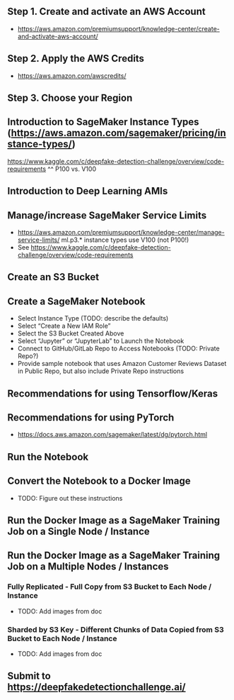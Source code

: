## Step 1. Create and activate an AWS Account
* https://aws.amazon.com/premiumsupport/knowledge-center/create-and-activate-aws-account/ 
## Step 2. Apply the AWS Credits
* https://aws.amazon.com/awscredits/  
## Step 3. Choose your Region
## Introduction to SageMaker Instance Types (https://aws.amazon.com/sagemaker/pricing/instance-types/)
https://www.kaggle.com/c/deepfake-detection-challenge/overview/code-requirements ^^ P100 vs. V100
## Introduction to Deep Learning AMIs
## Manage/increase SageMaker Service Limits
* https://aws.amazon.com/premiumsupport/knowledge-center/manage-service-limits/ 
ml.p3.* instance types use V100 (not P100!)
* See https://www.kaggle.com/c/deepfake-detection-challenge/overview/code-requirements
## Create an S3 Bucket
## Create a SageMaker Notebook
* Select Instance Type (TODO:  describe the defaults)
* Select “Create a New IAM Role”
* Select the S3 Bucket Created Above
* Select “Jupyter” or “JupyterLab” to Launch the Notebook
* Connect to GitHub/GitLab Repo to Access Notebooks (TODO:  Private Repo?)
* Provide sample notebook that uses Amazon Customer Reviews Dataset in Public Repo, but also include Private Repo instructions
## Recommendations for using Tensorflow/Keras
## Recommendations for using PyTorch
* https://docs.aws.amazon.com/sagemaker/latest/dg/pytorch.html
## Run the Notebook
## Convert the Notebook to a Docker Image
* TODO:  Figure out these instructions
## Run the Docker Image as a SageMaker Training Job on a Single Node / Instance
## Run the Docker Image as a SageMaker Training Job on a Multiple Nodes / Instances
### Fully Replicated - Full Copy from S3 Bucket to Each Node / Instance
* TODO:  Add images from doc
### Sharded by S3 Key - Different Chunks of Data Copied from S3 Bucket to Each Node / Instance
* TODO:  Add images from doc
## Submit to https://deepfakedetectionchallenge.ai/
